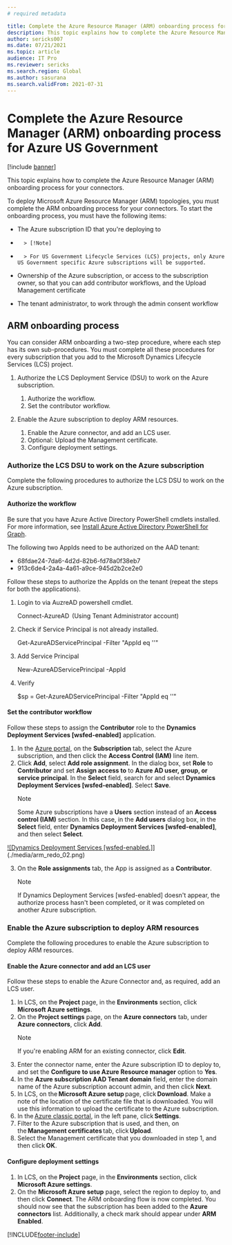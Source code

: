 ```yaml
---
# required metadata

title: Complete the Azure Resource Manager (ARM) onboarding process for Azure US Government 
description: This topic explains how to complete the Azure Resource Manager (ARM) onboarding process for your connectors. This topic applies to Azure US Government projects.
author: sericks007
ms.date: 07/21/2021
ms.topic: article
audience: IT Pro
ms.reviewer: sericks
ms.search.region: Global
ms.author: sasurana
ms.search.validFrom: 2021-07-31
---
```


# Complete the Azure Resource Manager (ARM) onboarding process for Azure US Government 

[!include [banner](../includes/banner.md)]

This topic explains how to complete the Azure Resource Manager (ARM) onboarding process for your connectors. 

To deploy Microsoft Azure Resource Manager (ARM) topologies, you must complete the ARM onboarding process for your connectors. To start the onboarding process, you must have the following items:

-   The Azure subscription ID that you're deploying to

-       > [!Note]
-       > For US Government Lifecycle Services (LCS) projects, only Azure US Government specific Azure subscriptions will be supported.

-   Ownership of the Azure subscription, or access to the subscription owner, so that you can add contributor workflows, and the Upload Management certificate
-   The tenant administrator, to work through the admin consent workflow

## ARM onboarding process
You can consider ARM onboarding a two-step procedure, where each step has its own sub-procedures. You must complete all these procedures for every subscription that you add to the Microsoft Dynamics Lifecycle Services (LCS) project.

1.  Authorize the LCS Deployment Service (DSU) to work on the Azure subscription.
    1.  Authorize the workflow.
    2.  Set the contributor workflow.

2.  Enable the Azure subscription to deploy ARM resources.
    1.  Enable the Azure connector, and add an LCS user.
    2.  Optional: Upload the Management certificate.
    3.  Configure deployment settings.

### Authorize the LCS DSU to work on the Azure subscription

Complete the following procedures to authorize the LCS DSU to work on the Azure subscription.

#### Authorize the workflow

Be sure that you have Azure Active Directory PowerShell cmdlets installed. For more information, see [Install Azure Active Directory PowerShell for Graph](/powershell/azure/active-directory/install-adv2?view=azureadps-2.0).  

The following two AppIds need to be authorized on the AAD tenant: 

- 68fdae24-7da6-4d2d-82b6-fd78a0f38eb7 
- 913c6de4-2a4a-4a61-a9ce-945d2b2ce2e0 

Follow these steps to authorize the AppIds on the tenant (repeat the steps for both the applications). 

1. Login to via AuzreAD powershell cmdlet.  

    Connect-AzureAD  (Using Tenant Administrator account) 

2. Check if Service Principal is not already installed.  

    Get-AzureADServicePrincipal -Filter "AppId eq '<AppId>'"  

3. Add Service Principal  

    New-AzureADServicePrincipal -AppId <AppId>  

4. Verify 

    $sp = Get-AzureADServicePrincipal -Filter "AppId eq '<AppId>'"  

#### Set the contributor workflow

Follow these steps to assign the **Contributor** role to the **Dynamics Deployment Services \[wsfed-enabled\]** application.

1.  In the [Azure portal](https://portal.azure.com), on the **Subscription** tab, select the Azure subscription, and then click the **Access Control (IAM)** line item.
2.  Click **Add**, select **Add role assignment**. In the dialog box, set **Role** to **Contributor** and set **Assign access to** to **Azure AD user, group, or service principal**. In the **Select** field, search for and select **Dynamics Deployment Services \[wsfed-enabled\]**. Select **Save**. 
    > [!NOTE]
    > Some Azure subscriptions have a **Users** section instead of an **Access control (IAM)** section. In this case, in the **Add users** dialog box, in the **Select** field, enter **Dynamics Deployment Services \[wsfed-enabled\]**, and then select **Select**.
    
[![Dynamics Deployment Services \[wsfed-enabled\.]](./media/arm_redo_02.png)](./media/arm_redo_02.png)

3.  On the **Role assignments** tab, the App is assigned as a **Contributor**. 
    > [!NOTE]
    > If Dynamics Deployment Services \[wsfed-enabled\] doesn't appear, the authorize process hasn't been completed, or it was completed on another Azure subscription. 

### Enable the Azure subscription to deploy ARM resources

Complete the following procedures to enable the Azure subscription to deploy ARM resources.

#### Enable the Azure connector and add an LCS user

Follow these steps to enable the Azure Connector and, as required, add an LCS user.

1. In LCS, on the **Project** page, in the **Environments** section, click **Microsoft Azure settings**.
2. On the **Project settings** page, on the **Azure connectors** tab, under **Azure connectors**, click **Add**. 
    > [!NOTE]
    > If you're enabling ARM for an existing connector, click **Edit**.
3. Enter the connector name, enter the Azure subscription ID to deploy to, and set the **Configure to use Azure Resource manager** option to **Yes**.
4. In the **Azure subscription AAD Tenant domain** field, enter the domain name of the Azure subscription account admin, and then click **Next**.
5. In LCS, on the **Microsoft Azure setup** page, click **Download**. Make a note of the location of the certificate file that is downloaded. You will use this information to upload the certificate to the Azure subscription. 
6. In the [Azure classic portal](https://manage.windowsazure.com), in the left pane, click **Settings**. 
7. Filter to the Azure subscription that is used, and then, on the **Management certificates** tab, click **Upload**. 
8. Select the Management certificate that you downloaded in step 1, and then click **OK**. 

#### Configure deployment settings

1.  In LCS, on the **Project** page, in the **Environments** section, click **Microsoft Azure settings**.
2.  On the **Microsoft Azure setup** page, select the region to deploy to, and then click **Connect**. The ARM onboarding flow is now completed. You should now see that the subscription has been added to the **Azure connectors** list. Additionally, a check mark should appear under **ARM Enabled**.






[!INCLUDE[footer-include](../../../includes/footer-banner.md)]

